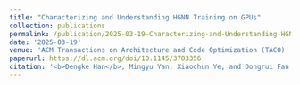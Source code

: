 ```yaml
---
title: "Characterizing and Understanding HGNN Training on GPUs"
collection: publications
permalink: /publication/2025-03-19-Characterizing-and-Understanding-HGNN-Training-on-GPUs
date: '2025-03-19'
venue: 'ACM Transactions on Architecture and Code Optimization (TACO) (CCF-A)'
paperurl: https://dl.acm.org/doi/10.1145/3703356
citation: '<b>Dengke Han</b>, Mingyu Yan, Xiaochun Ye, and Dongrui Fan. 2025. Characterizing and Understanding HGNN Training on GPUs. ACM Transactions on Architecture and Code Optimization. Volume 22, No. 1, Article 9 (March 2025), 25 pages.'
---
```

